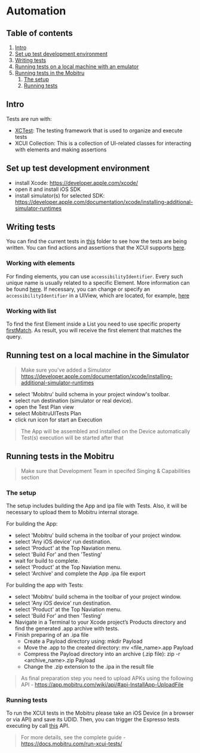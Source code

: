 # Automation

## Table of contents
1. [Intro](#intro)
1. [Set up test development environment](#set-up-test-development-environment)
1. [Writing tests](#writing-tests)
1. [Running tests on a local machine with an emulator](#running-tests-on-a-local-machine-with-a-emulator)
1. [Running tests in the Mobitru](#running-tests-in-the-mobitru)
    1. [The setup](#the-setup)
    1. [Running tests](#running-tests)


## Intro
Tests are run with:

* [XCTest](https://developer.apple.com/documentation/xctest): The testing framework that is used to organize and execute tests
* XCUI Collection: This is a collection of UI-related classes for interacting with elements and making assertions


## Set up test development environment

- install Xcode: https://developer.apple.com/xcode/
- open it and install iOS SDK
- install simulator(s) for selected SDK: https://developer.apple.com/documentation/xcode/installing-additional-simulator-runtimes

## Writing tests
You can find the current tests in [this](MobitruUITests/) folder to see how the tests are being written. You can find actions and assertions that the XCUI supports [here](https://developer.apple.com/documentation/xctest/user_interface_tests).

### Working with elements
For finding elements, you can use `accessibilityIdentifier`. Every such unique name is usually related to a specific Element.
More information can be found [here](https://developer.apple.com/documentation/swiftui/view/accessibilityidentifier(_:)/).
If necessary, you can change or specify an `accessibilityIdentifier` in a UIView, which are located, for example, [here](Mobitru/Screens/Views) 

### Working with list
To find the first Element inside a List you need to use specific property [firstMatch](https://developer.apple.com/documentation/xctest/xcuielementtypequeryprovider/2902250-firstmatch).
As result, you will receive the first element that matches the query.


## Running test on a local machine in the Simulator
> Make sure you've added a Simulator https://developer.apple.com/documentation/xcode/installing-additional-simulator-runtimes

- select 'Mobitru' build schema in your project window's toolbar.
- select run destination (simulator or real device). 
- open the Test Plan view
- select MobitruUITests Plan
- click run icon for start an Execution

> The App will be assembled and installed on the Device automatically
> Test(s) execution will be started after that

## Running tests in the Mobitru
> Make sure that Development Team in specifed Singing & Capabilities section

### The setup
The setup includes building the App and ipa file with Tests.
Also, it will be necessary to upload them to Mobitru internal storage.

For building the App:

- select 'Mobitru' build schema in the toolbar of your project window.
- select 'Any iOS device' run destination. 
- select 'Product' at the Top Naviation menu. 
- select 'Build For' and then 'Testing'
- wait for build to complete.
- select 'Product' at the Top Naviation menu.
- select 'Archive' and complete the App .ipa file export

For building the app with Tests:

- select 'Mobitru' build schema in the toolbar of your project window.
- select 'Any iOS device' run destination. 
- select 'Product' at the Top Naviation menu. 
- select 'Build For' and then 'Testing'
- Navigate in a Terminal to your Xcode project’s Products directory and find the generated .app archive with tests.
- Finish preparing of an .ipa file
    - Create a Payload directory using: mkdir Payload
    - Move the .app to the created directory: mv <file_name>.app Payload 
    - Compress the Payload directory into an archive (.zip file): zip -r <archive_name>.zip Payload
    - Change the .zip extension to the .ipa in the result file

> As final preparation step you need to upload APKs using the following API - https://app.mobitru.com/wiki/api/#api-InstallApp-UploadFile

### Running tests
To run the XCUI tests in the Mobitru please take an iOS Device (in a browser or via API) and save its UDID.
Then, you can trigger the Espresso tests executing by call [this](https://app.mobitru.com/wiki/api/#api-XCUITest_[experimental]-CreateXCUITestRun) API.

> For more details, see the complete guide - https://docs.mobitru.com/run-xcui-tests/
